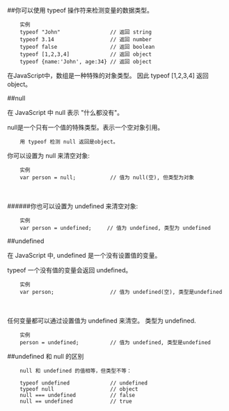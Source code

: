 ##你可以使用 typeof 操作符来检测变量的数据类型。

		实例
		typeof "John"                // 返回 string 
		typeof 3.14                  // 返回 number
		typeof false                 // 返回 boolean
		typeof [1,2,3,4]             // 返回 object
		typeof {name:'John', age:34} // 返回 object

 在JavaScript中，数组是一种特殊的对象类型。 因此 typeof [1,2,3,4] 返回 object。 

##null

在 JavaScript 中 null 表示 "什么都没有"。

null是一个只有一个值的特殊类型。表示一个空对象引用。

		用 typeof 检测 null 返回是object。

你可以设置为 null 来清空对象:
		
		实例
		var person = null;           // 值为 null(空), 但类型为对象

<br><br>
######你也可以设置为 undefined 来清空对象:
	
		实例
		var person = undefined;     // 值为 undefined, 类型为 undefined



##undefined

在 JavaScript 中, undefined 是一个没有设置值的变量。

typeof 一个没有值的变量会返回 undefined。
	
		实例
		var person;                  // 值为 undefined(空), 类型是undefined

<br><br>
任何变量都可以通过设置值为 undefined 来清空。 类型为 undefined.
		
		实例
		person = undefined;          // 值为 undefined, 类型是undefined


##undefined 和 null 的区别
		
		null 和 undefined 的值相等，但类型不等：
		
		typeof undefined             // undefined
		typeof null                  // object
		null === undefined           // false
		null == undefined            // true